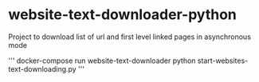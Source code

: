# website-text-downloader-python
Project to download list of url and first level linked pages in asynchronous mode

'''
docker-compose run website-text-downloader python start-websites-text-downloading.py
'''